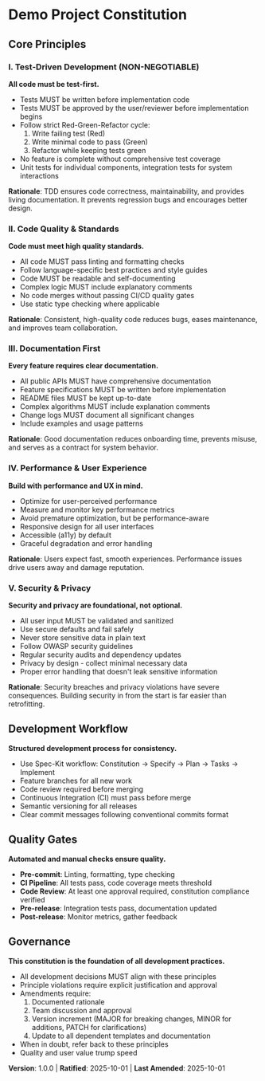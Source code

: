 <!--
Sync Impact Report:
- Version: NEW → 1.0.0 (Initial constitution)
- Initial creation with 5 core principles
- Templates status: ✅ All templates compatible
- Next steps: Begin using /specify to create feature specifications
-->

# Demo Project Constitution

## Core Principles

### I. Test-Driven Development (NON-NEGOTIABLE)

**All code must be test-first.**

- Tests MUST be written before implementation code
- Tests MUST be approved by the user/reviewer before implementation begins
- Follow strict Red-Green-Refactor cycle:
  1. Write failing test (Red)
  2. Write minimal code to pass (Green)
  3. Refactor while keeping tests green
- No feature is complete without comprehensive test coverage
- Unit tests for individual components, integration tests for system interactions

**Rationale**: TDD ensures code correctness, maintainability, and provides living documentation. It prevents regression bugs and encourages better design.

### II. Code Quality & Standards

**Code must meet high quality standards.**

- All code MUST pass linting and formatting checks
- Follow language-specific best practices and style guides
- Code MUST be readable and self-documenting
- Complex logic MUST include explanatory comments
- No code merges without passing CI/CD quality gates
- Use static type checking where applicable

**Rationale**: Consistent, high-quality code reduces bugs, eases maintenance, and improves team collaboration.

### III. Documentation First

**Every feature requires clear documentation.**

- All public APIs MUST have comprehensive documentation
- Feature specifications MUST be written before implementation
- README files MUST be kept up-to-date
- Complex algorithms MUST include explanation comments
- Change logs MUST document all significant changes
- Include examples and usage patterns

**Rationale**: Good documentation reduces onboarding time, prevents misuse, and serves as a contract for system behavior.

### IV. Performance & User Experience

**Build with performance and UX in mind.**

- Optimize for user-perceived performance
- Measure and monitor key performance metrics
- Avoid premature optimization, but be performance-aware
- Responsive design for all user interfaces
- Accessible (a11y) by default
- Graceful degradation and error handling

**Rationale**: Users expect fast, smooth experiences. Performance issues drive users away and damage reputation.

### V. Security & Privacy

**Security and privacy are foundational, not optional.**

- All user input MUST be validated and sanitized
- Use secure defaults and fail safely
- Never store sensitive data in plain text
- Follow OWASP security guidelines
- Regular security audits and dependency updates
- Privacy by design - collect minimal necessary data
- Proper error handling that doesn't leak sensitive information

**Rationale**: Security breaches and privacy violations have severe consequences. Building security in from the start is far easier than retrofitting.

## Development Workflow

**Structured development process for consistency.**

- Use Spec-Kit workflow: Constitution → Specify → Plan → Tasks → Implement
- Feature branches for all new work
- Code review required before merging
- Continuous Integration (CI) must pass before merge
- Semantic versioning for all releases
- Clear commit messages following conventional commits format

## Quality Gates

**Automated and manual checks ensure quality.**

- **Pre-commit**: Linting, formatting, type checking
- **CI Pipeline**: All tests pass, code coverage meets threshold
- **Code Review**: At least one approval required, constitution compliance verified
- **Pre-release**: Integration tests pass, documentation updated
- **Post-release**: Monitor metrics, gather feedback

## Governance

**This constitution is the foundation of all development practices.**

- All development decisions MUST align with these principles
- Principle violations require explicit justification and approval
- Amendments require:
  1. Documented rationale
  2. Team discussion and approval
  3. Version increment (MAJOR for breaking changes, MINOR for additions, PATCH for clarifications)
  4. Update to all dependent templates and documentation
- When in doubt, refer back to these principles
- Quality and user value trump speed

**Version**: 1.0.0 | **Ratified**: 2025-10-01 | **Last Amended**: 2025-10-01